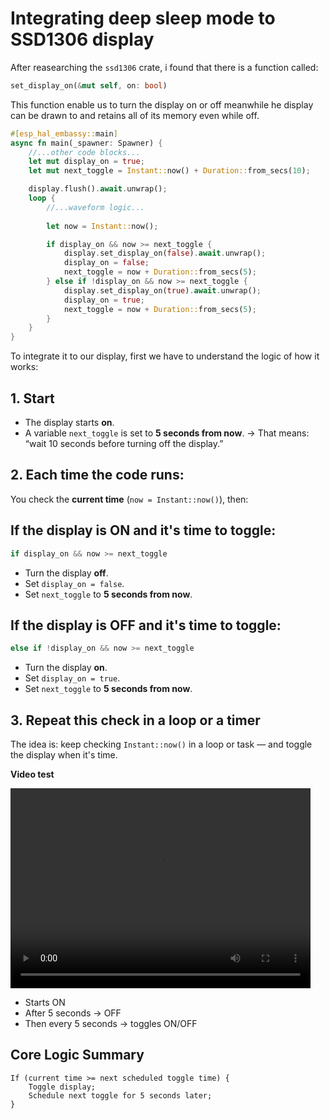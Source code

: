 # Integrating deep sleep mode to SSD1306 display
After reasearching the `ssd1306` crate, i found that there is a function called:
```rust
set_display_on(&mut self, on: bool)
```
This function enable us to turn the display on or off meanwhile he display can be drawn to and retains all of its memory even while off.

```rust
#[esp_hal_embassy::main]
async fn main(_spawner: Spawner) {
    //...other code blocks...
    let mut display_on = true;
    let mut next_toggle = Instant::now() + Duration::from_secs(10);

    display.flush().await.unwrap();
    loop {
        //...waveform logic...
        
        let now = Instant::now();

        if display_on && now >= next_toggle {
            display.set_display_on(false).await.unwrap();
            display_on = false;
            next_toggle = now + Duration::from_secs(5);
        } else if !display_on && now >= next_toggle {
            display.set_display_on(true).await.unwrap();
            display_on = true;
            next_toggle = now + Duration::from_secs(5);
        }        
    }
}
```

To integrate it to our display, first we have to understand the logic of how it works: 
## 1. **Start**

* The display starts **on**.
* A variable `next_toggle` is set to **5 seconds from now**.
  → That means: “wait 10 seconds before turning off the display.”

## 2. **Each time the code runs:**

You check the **current time** (`now = Instant::now()`), then:

## If the display is ON and it's time to toggle:

```rust
if display_on && now >= next_toggle
```

* Turn the display **off**.
* Set `display_on = false`.
* Set `next_toggle` to **5 seconds from now**.

## If the display is OFF and it's time to toggle:

```rust
else if !display_on && now >= next_toggle
```

* Turn the display **on**.
* Set `display_on = true`.
* Set `next_toggle` to **5 seconds from now**.

## 3. **Repeat this check in a loop or a timer**
The idea is: keep checking `Instant::now()` in a loop or task — and toggle the display when it's time.

**Video test**

<video src="../Demo-video/version-1-beta-4-video/ssd1306-deep-sleep.mp4" width="480" height="320" controls></video>

* Starts ON
* After 5 seconds → OFF
* Then every 5 seconds → toggles ON/OFF

## Core Logic Summary

```text
If (current time >= next scheduled toggle time) {
    Toggle display;
    Schedule next toggle for 5 seconds later;
}
```

